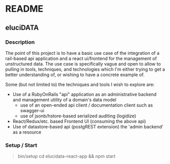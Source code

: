 # README
## eluciDATA

### Description
  The point of this project is to have a basic use case of the integration of a rail-based api application and a react ui/frontend for the management of unstructured data.
  The use case is specifically vague and open to allow to pulling in tools, techniques, and technologies which I'm either trying to get a better understanding of, or wishing to have a concrete example of.
  
  Some (but not limited to) the techniques and tools I wish to explore are:
  - Use of a RubyOnRails "api" application as an administrative backend and management utility of a domain's data model
     - use of an open-ended api client / documentation client such as swagger-ui
     - use of jsonb/hstore-based serialized auditing (logidize)
  - React/Redux/etc. based Frontend UI (consuming the above api)
  - Use of datastore-based api (postgREST extension) the 'admin backend' as a resource


### Setup / Start
> bin/setup
> cd elucidata-react-app && npm start
